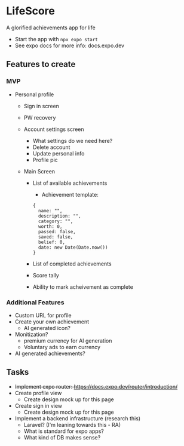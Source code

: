 # LifeScore

A glorified achievements app for life

- Start the app with `npx expo start`
- See expo docs for more info: docs.expo.dev

## Features to create

### MVP

- Personal profile

  - Sign in screen
  - PW recovery
  - Account settings screen
    - What settings do we need here?
    - Delete account
    - Update personal info
    - Profile pic
  - Main Screen

    - List of available achievements

      - Achievement template:

      ```
      {
        name: "",
        description: "",
        category: "",
        worth: 0,
        passed: false,
        saved: false,
        belief: 0,
        date: new Date(Date.now())
      }
      ```

    - List of completed achievements
    - Score tally
    - Ability to mark acheivement as complete

### Additional Features

- Custom URL for profile
- Create your own achievement
  - AI generated icon?
- Monitization?
  - premium currency for AI generation
  - Voluntary ads to earn currency
- AI generated achievements?

## Tasks

- ~~Implement expo router: https://docs.expo.dev/router/introduction/~~
- Create profile view
  - Create design mock up for this page
- Create sign in view
  - Create design mock up for this page
- Implement a backend infrastructure (research this)
  - Laravel? (I'm leaning towards this - RA)
  - What is standard for expo apps?
  - What kind of DB makes sense?
